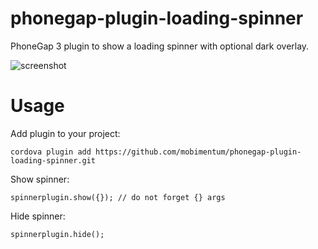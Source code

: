 phonegap-plugin-loading-spinner
===============================

PhoneGap 3 plugin to show a loading spinner with optional dark overlay.

![screenshot](https://raw.github.com/mobimentum/phonegap-plugin-loading-spinner/master/screenshot.png "Screenshot")


Usage
=====

Add plugin to your project:

    cordova plugin add https://github.com/mobimentum/phonegap-plugin-loading-spinner.git

Show spinner:

    spinnerplugin.show({}); // do not forget {} args

Hide spinner:

    spinnerplugin.hide();
